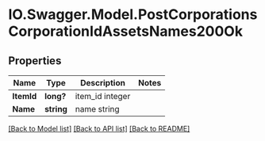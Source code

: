 # IO.Swagger.Model.PostCorporationsCorporationIdAssetsNames200Ok
## Properties

Name | Type | Description | Notes
------------ | ------------- | ------------- | -------------
**ItemId** | **long?** | item_id integer | 
**Name** | **string** | name string | 

[[Back to Model list]](../README.md#documentation-for-models) [[Back to API list]](../README.md#documentation-for-api-endpoints) [[Back to README]](../README.md)

